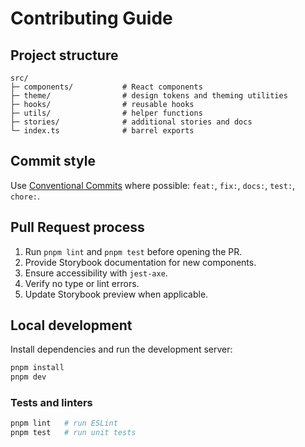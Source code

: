 # Contributing Guide

## Project structure

```
src/
├─ components/           # React components
├─ theme/                # design tokens and theming utilities
├─ hooks/                # reusable hooks
├─ utils/                # helper functions
├─ stories/              # additional stories and docs
└─ index.ts              # barrel exports
```

## Commit style

Use [Conventional Commits](https://www.conventionalcommits.org/) where possible:
`feat:`, `fix:`, `docs:`, `test:`, `chore:`.

## Pull Request process

1. Run `pnpm lint` and `pnpm test` before opening the PR.
2. Provide Storybook documentation for new components.
3. Ensure accessibility with `jest-axe`.
4. Verify no type or lint errors.
5. Update Storybook preview when applicable.

## Local development

Install dependencies and run the development server:

```bash
pnpm install
pnpm dev
```

### Tests and linters

```bash
pnpm lint   # run ESLint
pnpm test   # run unit tests
```
